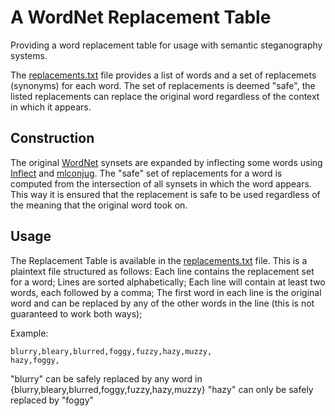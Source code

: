 # A WordNet Replacement Table
Providing a word replacement table for usage with semantic steganography systems.

The [replacements.txt](https://github.com/joaoperfig/semsteg/blob/main/wordnet_parser/replacements.txt) file provides a list of words and a set of replacemets (synonyms) for each word.
The set of replacements is deemed "safe", the listed replacements can replace the original word regardless of the context in which it appears.

## Construction
The original [WordNet](https://wordnet.princeton.edu/) synsets are expanded by inflecting some words using [Inflect](https://github.com/jaraco/inflect/blob/master/inflect.py) and [mlconjug](https://github.com/SekouD/mlconjug).
The "safe" set of replacements for a word is computed from the intersection of all synsets in which the word appears. This way it is ensured that the replacement is safe to be used regardless of the meaning that the original word took on.

## Usage
The Replacement Table is available in the [replacements.txt](https://github.com/joaoperfig/semsteg/blob/main/wordnet_parser/replacements.txt) file.
This is a plaintext file structured as follows: Each line contains the replacement set for a word; Lines are sorted alphabetically; Each line will contain at least two words, each followed by a comma; The first word in each line is the original word and can be replaced by any of the other words in the line (this is not guaranteed to work both ways);

Example:
```
blurry,bleary,blurred,foggy,fuzzy,hazy,muzzy,
hazy,foggy,
```
"blurry" can be safely replaced by any word in {blurry,bleary,blurred,foggy,fuzzy,hazy,muzzy}
"hazy" can only be safely replaced by "foggy"
